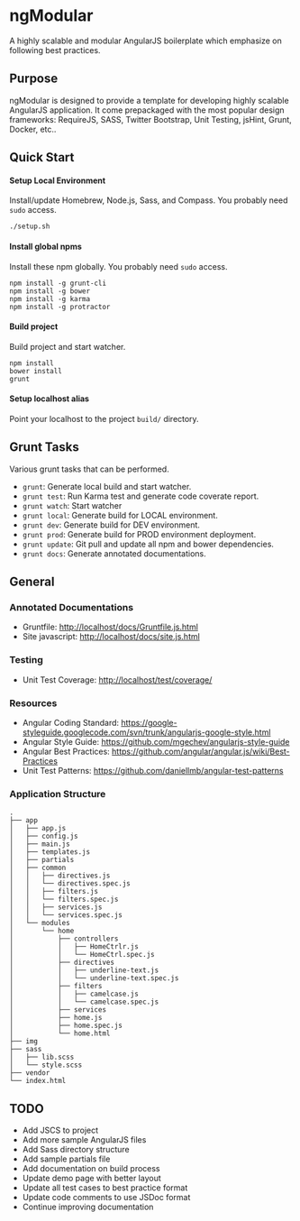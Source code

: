 # ngModular
A highly scalable and modular AngularJS boilerplate which emphasize on following best practices.

## Purpose
ngModular is designed to provide a template for developing highly scalable AngularJS application.  It come prepackaged with the most popular design frameworks:  RequireJS, SASS, Twitter Bootstrap, Unit Testing, jsHint, Grunt, Docker, etc..

## Quick Start
#### Setup Local Environment
Install/update Homebrew, Node.js, Sass, and Compass. You probably need ```sudo``` access.

   	./setup.sh
   	
#### Install global npms
Install these npm globally. You probably need ```sudo``` access.

	npm install -g grunt-cli
	npm install -g bower
	npm install -g karma
	npm install -g protractor
   	
#### Build project
Build project and start watcher.

	npm install
	bower install
	grunt

#### Setup localhost alias
Point your localhost to the project ```build/``` directory.

## Grunt Tasks
Various grunt tasks that can be performed.

- ```grunt```: Generate local build and start watcher.
- ```grunt test```: Run Karma test and generate code coverate report.
- ```grunt watch```: Start watcher
- ```grunt local```: Generate build for LOCAL environment.
- ```grunt dev```: Generate build for DEV environment.
- ```grunt prod```: Generate build for PROD environment deployment.
- ```grunt update```: Git pull and update all npm and bower dependencies.
- ```grunt docs```: Generate annotated documentations.
    
	
## General
### Annotated Documentations
- Gruntfile: <http://localhost/docs/Gruntfile.js.html>
- Site javascript: <http://localhost/docs/site.js.html>

### Testing
- Unit Test Coverage: <http://localhost/test/coverage/>

### Resources
- Angular Coding Standard: <https://google-styleguide.googlecode.com/svn/trunk/angularjs-google-style.html>
- Angular Style Guide: <https://github.com/mgechev/angularjs-style-guide>
- Angular Best Practices: <https://github.com/angular/angular.js/wiki/Best-Practices>
- Unit Test Patterns: <https://github.com/daniellmb/angular-test-patterns>


### Application Structure
```
.
├── app
│   ├── app.js
│   ├── config.js
│   ├── main.js
│   ├── templates.js
│   ├── partials
│   ├── common
│   │   ├── directives.js
│   │   └── directives.spec.js
│   │   ├── filters.js
│   │   └── filters.spec.js
│   │   ├── services.js
│   │   └── services.spec.js
│   └── modules
│       └── home
│           ├── controllers
│           │	├── HomeCtrlr.js
│           │	└── HomeCtrl.spec.js
│           ├── directives
│           │	├── underline-text.js
│           │	└── underline-text.spec.js
│           ├── filters
│           │	├── camelcase.js
│           │	└── camelcase.spec.js
│           ├── services
│           ├── home.js
│           ├── home.spec.js
│           └── home.html
├── img
├── sass
│   ├── lib.scss
│   └── style.scss
├── vendor
└── index.html
```

## TODO
- Add JSCS to project
- Add more sample AngularJS files
- Add Sass directory structure
- Add sample partials file
- Add documentation on build process
- Update demo page with better layout
- Update all test cases to best practice format
- Update code comments to use JSDoc format
- Continue improving documentation
